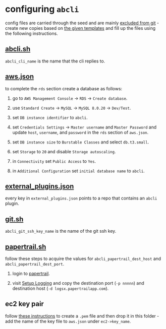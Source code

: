 # configuring `abcli`

config files are carried through the seed and are mainly [excluded from git](./.gitignore) - create new copies based on [the given templates](./template) and fill up the files using the following instructions. 

## [abcli.sh](./abcli.sh)

`abcli_cli_name` is the name that the cli replies to.

## [aws.json](./template/aws.json)

to complete the `rds` section create a database as follows:

1. go to `AWS Management Console` -> `RDS` -> `Create database`.

1. use `Standard Create` -> `MySQL` -> `MySQL 8.0.20` -> `Dev/Test`.

1. set `DB instance identifier` to `abcli`.

1. set `Credentials Settings` -> `Master username` and `Master Password` and update `host`, `username`, and `password` in the `rds` section of `aws.json`.

1. set `DB instance size` to `Burstable Classes` and select `db.t3.small`.

1. set `Storage` to `20` and disable `Storage autoscaling`.

1. in `Connectivity` set `Public Access` to `Yes`.

1. in `Additional Configuration` set `initial database name` to `abcli`.

## [external_plugins.json](./external_plugins.json)

every key in `external_plugins.json` points to a repo that contains an `abcli` plugin.

## [git.sh](./template/git.sh)

`abcli_git_ssh_key_name` is the name of the git ssh key.
## [papertrail.sh](./template/papertrail.sh)

follow these steps to acquire the values for `abcli_papertrail_dest_host` and `abcli_papertrail_dest_port`.

1. login to [papertrail](https://papertrailapp.com/dashboard).

1. visit [Setup Logging](https://papertrailapp.com/systems/setup?type=app&platform=unix) and copy the destination port (`-p nnnnn`) and destination host (`-d logsx.papertrailapp.com`).

## ec2 key pair

follow [these instructions](https://docs.aws.amazon.com/AWSEC2/latest/UserGuide/ec2-key-pairs.html) to create a `.pem` file and then drop it in this folder - add the name of the key file to `aws.json` under `ec2->key_name`.